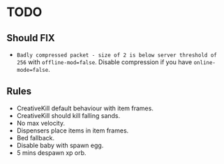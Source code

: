 # TODO
## Should FIX
- `Badly compressed packet - size of 2 is below server threshold of 256` with `offline-mod=false`. Disable compression if you have `online-mode=false`.

## Rules
- CreativeKill default behaviour with item frames.
- CreativeKill should kill falling sands.
- No max velocity.
- Dispensers place items in item frames.
- Bed fallback.
- Disable baby with spawn egg.
- 5 mins despawn xp orb.